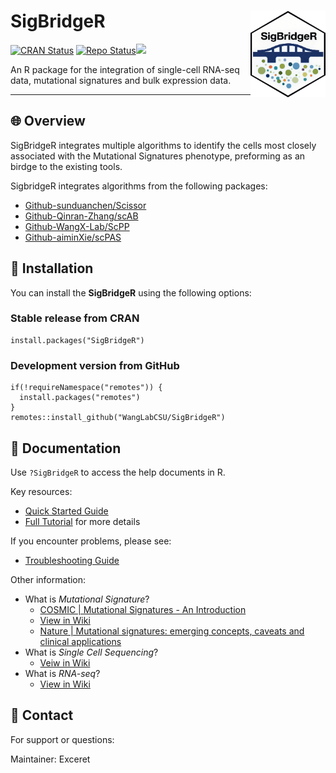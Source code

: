 # **SigBridgeR** <a href="https://wanglabcsu.github.io/sigbridger/"><img src="man/figures/logo_white.png" alt="sigbridger website" align="right" height="139"/></a>

[![CRAN Status](https://www.r-pkg.org/badges/version/SigBridgeR)](https://cran.r-project.org/package=SigBridgeR) [![Repo Status](https://www.repostatus.org/badges/latest/wip.svg)](https://www.repostatus.org/#wip)[![](https://img.shields.io/badge/devel%20version-0.0.0.9000-blue.svg)](https://github.com/WangLabCSU/SigBridgeR)

An R package for the integration of single-cell RNA-seq data, mutational signatures and bulk expression data.

------------------------------------------------------------------------

## 🌐 Overview

SigBridgeR integrates multiple algorithms to identify the cells most closely associated with the Mutational Signatures phenotype, preforming as an birdge to the existing tools.

SigbridgeR integrates algorithms from the following packages:

-   [Github-sunduanchen/Scissor](https://github.com/sunduanchen/Scissor)
-   [Github-Qinran-Zhang/scAB](https://github.com/Qinran-Zhang/scAB/)
-   [Github-WangX-Lab/ScPP](https://github.com/WangX-Lab/ScPP)
-   [Github-aiminXie/scPAS](https://github.com/aiminXie/scPAS)

## 🔧 Installation

You can install the **SigBridgeR** using the following options:

### Stable release from CRAN

```{r install_from_cran}
install.packages("SigBridgeR")
```

### Development version from GitHub

```{r install_from_github}
if(!requireNamespace("remotes")) {
  install.packages("remotes")
}
remotes::install_github("WangLabCSU/SigBridgeR")
```

## 📓 Documentation

Use `?SigBridgeR` to access the help documents in R.

Key resources:

-   [Quick Started Guide](vignettes/Quick_Start.md)
-   [Full Tutorial](vignettes/Full_Tutorial.md) for more details

If you encounter problems, please see:

-   [Troubleshooting Guide](vignettes/Troubleshooting.md)

Other information:

-   What is *Mutational Signature*?
    -   [COSMIC \| Mutational Signatures - An Introduction](https://cancer.sanger.ac.uk/cosmic)
    -   [View in Wiki](https://en.wikipedia.org/wiki/Mutational_signatures)
    -   [Nature \| Mutational signatures: emerging concepts, caveats and clinical applications](https://www.nature.com/articles/s41568-021-00377-7)
-   What is *Single Cell Sequencing*?
    -   [Veiw in Wiki](https://en.wikipedia.org/wiki/Single-cell_sequencing)
-   What is *RNA-seq*?
    -   [View in Wiki](https://en.wikipedia.org/wiki/RNA-Seq)

## 📮 Contact

For support or questions:

Maintainer: Exceret